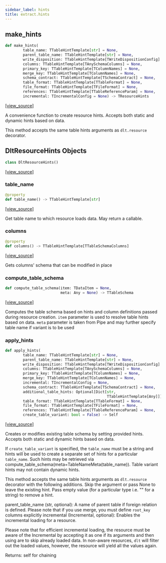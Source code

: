 ```yaml
---
sidebar_label: hints
title: extract.hints
---
```


## make\_hints

```python
def make_hints(
        table_name: TTableHintTemplate[str] = None,
        parent_table_name: TTableHintTemplate[str] = None,
        write_disposition: TTableHintTemplate[TWriteDispositionConfig] = None,
        columns: TTableHintTemplate[TAnySchemaColumns] = None,
        primary_key: TTableHintTemplate[TColumnNames] = None,
        merge_key: TTableHintTemplate[TColumnNames] = None,
        schema_contract: TTableHintTemplate[TSchemaContract] = None,
        table_format: TTableHintTemplate[TTableFormat] = None,
        file_format: TTableHintTemplate[TFileFormat] = None,
        references: TTableHintTemplate[TTableReferenceParam] = None,
        incremental: TIncrementalConfig = None) -> TResourceHints
```

[[view_source]](https://github.com/dlt-hub/dlt/blob/f0690715274590fc4cacf1165e3661aaa7af1c15/dlt/extract/hints.py#L77)

A convenience function to create resource hints. Accepts both static and dynamic hints based on data.

This method accepts the same table hints arguments as `dlt.resource` decorator.

## DltResourceHints Objects

```python
class DltResourceHints()
```

[[view_source]](https://github.com/dlt-hub/dlt/blob/f0690715274590fc4cacf1165e3661aaa7af1c15/dlt/extract/hints.py#L127)

### table\_name

```python
@property
def table_name() -> TTableHintTemplate[str]
```

[[view_source]](https://github.com/dlt-hub/dlt/blob/f0690715274590fc4cacf1165e3661aaa7af1c15/dlt/extract/hints.py#L144)

Get table name to which resource loads data. May return a callable.

### columns

```python
@property
def columns() -> TTableHintTemplate[TTableSchemaColumns]
```

[[view_source]](https://github.com/dlt-hub/dlt/blob/f0690715274590fc4cacf1165e3661aaa7af1c15/dlt/extract/hints.py#L166)

Gets columns' schema that can be modified in place

### compute\_table\_schema

```python
def compute_table_schema(item: TDataItem = None,
                         meta: Any = None) -> TTableSchema
```

[[view_source]](https://github.com/dlt-hub/dlt/blob/f0690715274590fc4cacf1165e3661aaa7af1c15/dlt/extract/hints.py#L182)

Computes the table schema based on hints and column definitions passed during resource creation.
`item` parameter is used to resolve table hints based on data.
`meta` parameter is taken from Pipe and may further specify table name if variant is to be used

### apply\_hints

```python
def apply_hints(
        table_name: TTableHintTemplate[str] = None,
        parent_table_name: TTableHintTemplate[str] = None,
        write_disposition: TTableHintTemplate[TWriteDispositionConfig] = None,
        columns: TTableHintTemplate[TAnySchemaColumns] = None,
        primary_key: TTableHintTemplate[TColumnNames] = None,
        merge_key: TTableHintTemplate[TColumnNames] = None,
        incremental: TIncrementalConfig = None,
        schema_contract: TTableHintTemplate[TSchemaContract] = None,
        additional_table_hints: Optional[Dict[str,
                                              TTableHintTemplate[Any]]] = None,
        table_format: TTableHintTemplate[TTableFormat] = None,
        file_format: TTableHintTemplate[TFileFormat] = None,
        references: TTableHintTemplate[TTableReferenceParam] = None,
        create_table_variant: bool = False) -> Self
```

[[view_source]](https://github.com/dlt-hub/dlt/blob/f0690715274590fc4cacf1165e3661aaa7af1c15/dlt/extract/hints.py#L222)

Creates or modifies existing table schema by setting provided hints. Accepts both static and dynamic hints based on data.

If `create_table_variant` is specified, the `table_name` must be a string and hints will be used to create a separate set of hints
for a particular `table_name`. Such hints may be retrieved via compute_table_schema(meta=TableNameMeta(table_name)).
Table variant hints may not contain dynamic hints.

This method accepts the same table hints arguments as `dlt.resource` decorator with the following additions.
Skip the argument or pass None to leave the existing hint.
Pass empty value (for a particular type i.e. "" for a string) to remove a hint.

parent_table_name (str, optional): A name of parent table if foreign relation is defined. Please note that if you use merge, you must define `root_key` columns explicitly
incremental (Incremental, optional): Enables the incremental loading for a resource.

Please note that for efficient incremental loading, the resource must be aware of the Incremental by accepting it as one if its arguments and then using are to skip already loaded data.
In non-aware resources, `dlt` will filter out the loaded values, however, the resource will yield all the values again.

Returns: self for chaining

